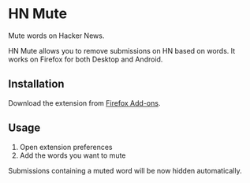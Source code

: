 # HN Mute

Mute words on Hacker News.

HN Mute allows you to remove submissions on HN based on words. It works on Firefox for both Desktop and Android.

## Installation

Download the extension from [Firefox Add-ons](https://addons.mozilla.org/).

## Usage

1. Open extension preferences
2. Add the words you want to mute

Submissions containing a muted word will be now hidden automatically.

